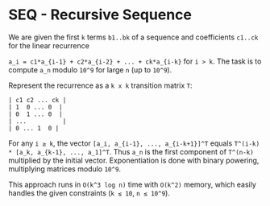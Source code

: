 # SEQ - Recursive Sequence

We are given the first `k` terms `b1..bk` of a sequence and coefficients `c1..ck`
for the linear recurrence

`a_i = c1*a_{i-1} + c2*a_{i-2} + ... + ck*a_{i-k}` for `i > k`.
The task is to compute `a_n` modulo `10^9` for large `n` (up to `10^9`).

Represent the recurrence as a `k x k` transition matrix `T`:

```
| c1 c2 ... ck |
| 1  0 ... 0  |
| 0  1 ... 0  |
| ...          |
| 0 ... 1  0 |
```

For any `i ≥ k`, the vector `[a_i, a_{i-1}, ..., a_{i-k+1}]^T` equals
`T^(i-k) * [a_k, a_{k-1}, ..., a_1]^T`. Thus `a_n` is the first component of
`T^(n-k)` multiplied by the initial vector. Exponentiation is done with binary
powering, multiplying matrices modulo `10^9`.

This approach runs in `O(k^3 log n)` time with `O(k^2)` memory, which easily
handles the given constraints (`k ≤ 10`, `n ≤ 10^9`).
